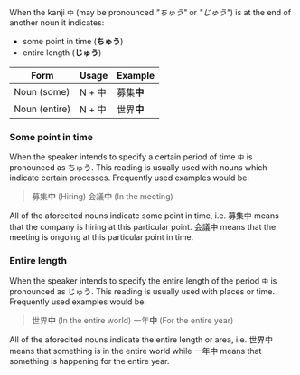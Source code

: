When the kanji `中` (may be pronounced *"ちゅう"* or *"じゅう"*) is at the end of another noun it indicates:
- some point in time (**ちゅう**)
- entire length (**じゅう**)

|Form|Usage|Example|
|-|-|-|
|Noun (some)|N + 中|募集**中**|
|Noun (entire)|N + 中|世界**中**|

### Some point in time
When the speaker intends to specify a certain period of time `中` is pronounced as ちゅう. This reading is usually used with nouns which indicate certain processes. Frequently used examples would be:
>募集**中** (Hiring)
>会議**中** (In the meeting)

All of the aforecited nouns indicate some point in time, i.e. 募集中 means that the company is hiring at this particular point. 会議中 means that the meeting is ongoing at this particular point in time.

### Entire length
When the speaker intends to specify the entire length of the period `中` is pronounced as じゅう. This reading is usually used with places or time. Frequently used examples would be:
>世界**中** (In the entire world)
>一年**中** (For the entire year)

All of the aforecited nouns indicate the entire length or area, i.e. 世界中 means that something is in the entire world while 一年中 means that something is happening for the entire year.